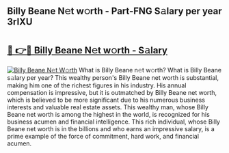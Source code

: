 ## Billy Beane N𝚎t w𝚘rth - Part-FNG S𝚊lary per year 3rIXU

# <h2><a href="http://gc1v6lo.nevu.top/?p=Billy+Beane">🔗 👉🔴 Billy Beane N𝚎t w𝚘rth - S𝚊lary</a></h2>

[![Billy Beane N𝚎t W𝚘rth](https://i.imgur.com/Oavwk0R.jpeg)](http://gc1v6lo.nevu.top/?p=Billy+Beane)
What is Billy Beane n𝚎t w𝚘rth? What is Billy Beane s𝚊lary per year?
This wealthy person's Billy Beane net worth is substantial, making him one of the richest figures in his industry. His annual compensation is impressive, but it is outmatched by Billy Beane net worth, which is believed to be more significant due to his numerous business interests and valuable real estate assets. This wealthy man, whose Billy Beane net worth is among the highest in the world, is recognized for his business acumen and financial intelligence. This rich individual, whose Billy Beane net worth is in the billions and who earns an impressive salary, is a prime example of the force of commitment, hard work, and financial acumen.
